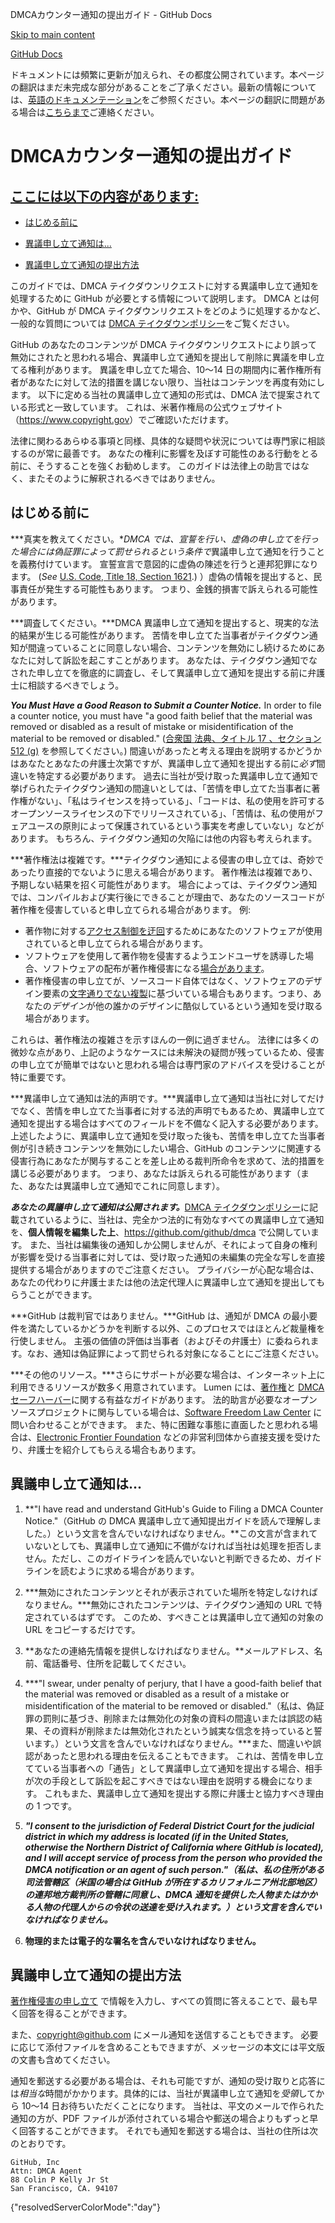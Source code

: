 DMCAカウンター通知の提出ガイド - GitHub Docs

[Skip to main content](#main-content)

[](/ja)[GitHub Docs](/ja)

ドキュメントには頻繁に更新が加えられ、その都度公開されています。本ページの翻訳はまだ未完成な部分があることをご了承ください。最新の情報については、[英語のドキュメンテーション](/en)をご参照ください。本ページの翻訳に問題がある場合は[こちらまで](https://github.com/contact?form[subject]=translation%20issue%20on%20docs.github.com&form[comments]=)ご連絡ください。

DMCAカウンター通知の提出ガイド
==========

[ここには以下の内容があります:](/site-policy/content-removal-policies/guide-to-submitting-a-dmca-counter-notice#in-this-article)
----------

* [はじめる前に](#before-you-start)

* [異議申し立て通知は...](#your-counter-notice-must)

* [異議申し立て通知の提出方法](#how-to-submit-your-counter-notice)

このガイドでは、DMCA テイクダウンリクエストに対する異議申し立て通知を処理するために GitHub が必要とする情報について説明します。 DMCA とは何かや、GitHub が DMCA テイクダウンリクエストをどのように処理するかなど、一般的な質問については [DMCA テイクダウンポリシー](/ja/articles/dmca-takedown-policy)をご覧ください。

GitHub のあなたのコンテンツが DMCA テイクダウンリクエストにより誤って無効にされたと思われる場合、異議申し立て通知を提出して削除に異議を申し立てる権利があります。 異議を申し立てた場合、10〜14 日の期間内に著作権所有者があなたに対して法的措置を講じない限り、当社はコンテンツを再度有効にします。 以下に定める当社の異議申し立て通知の形式は、DMCA 法で提案されている形式と一致しています。 これは、米著作権局の公式ウェブサイト（<https://www.copyright.gov>）でご確認いただけます。

法律に関わるあらゆる事項と同様、具体的な疑問や状況については専門家に相談するのが常に最善です。 あなたの権利に影響を及ぼす可能性のある行動をとる前に、そうすることを強くお勧めします。 このガイドは法律上の助言ではなく、またそのように解釈されるべきではありません。

[](#before-you-start)はじめる前に
----------

 ***真実を教えてください。***DMCA では、宣誓を行い、虚偽の申し立てを行った場合には*偽証罪によって罰せられるという条件で*異議申し立て通知を行うことを義務付けています。 宣誓宣言で意図的に虚偽の陳述を行うと連邦犯罪になります。 (*See* [U.S. Code, Title 18, Section 1621](https://www.gpo.gov/fdsys/pkg/USCODE-2011-title18/html/USCODE-2011-title18-partI-chap79-sec1621.htm).) ）虚偽の情報を提出すると、民事責任が発生する可能性もあります。 つまり、金銭的損害で訴えられる可能性があります。

***調査してください。***DMCA 異議申し立て通知を提出すると、現実的な法的結果が生じる可能性があります。 苦情を申し立てた当事者がテイクダウン通知が間違っていることに同意しない場合、コンテンツを無効にし続けるためにあなたに対して訴訟を起こすことがあります。 あなたは、テイクダウン通知でなされた申し立てを徹底的に調査し、そして異議申し立て通知を提出する前に弁護士に相談するべきでしょう。

***You Must Have a Good Reason to Submit a Counter Notice.*** In order to file a counter notice, you must have "a good faith belief that the material was removed or disabled as a result of mistake or misidentification of the material to be removed or disabled." ([合衆国 法典、タイトル 17 、セクション 512 (g)](https://www.copyright.gov/title17/92chap5.html#512) を参照してください。) 間違いがあったと考える理由を説明するかどうかはあなたとあなたの弁護士次第ですが、異議申し立て通知を提出する前に*必ず*間違いを特定する必要があります。 過去に当社が受け取った異議申し立て通知で挙げられたテイクダウン通知の間違いとしては、「苦情を申し立てた当事者に著作権がない」、「私はライセンスを持っている」、「コードは、私の使用を許可するオープンソースライセンスの下でリリースされている」、「苦情は、私の使用がフェアユースの原則によって保護されているという事実を考慮していない」などがあります。 もちろん、テイクダウン通知の欠陥には他の内容も考えられます。

***著作権法は複雑です。***テイクダウン通知による侵害の申し立ては、奇妙であったり直接的でないように思える場合があります。 著作権法は複雑であり、予期しない結果を招く可能性があります。 場合によっては、テイクダウン通知では、コンパイルおよび実行後にできることが理由で、あなたのソースコードが著作権を侵害していると申し立てられる場合があります。 例:

* 著作物に対する[アクセス制御を迂回](https://www.copyright.gov/title17/92chap12.html)するためにあなたのソフトウェアが使用されていると申し立てられる場合があります。
* ソフトウェアを使用して著作物を侵害するようエンドユーザを誘導した場合、ソフトウェアの配布が著作権侵害になる[場合があります](https://www.copyright.gov/docs/mgm/)。
* 著作権侵害の申し立てが、ソースコード自体ではなく、ソフトウェアのデザイン要素の[文字通りでない複製](https://en.wikipedia.org/wiki/Substantial_similarity)に基づいている場合もあります。つまり、あなたの*デザイン*が他の誰かのデザインに酷似しているという通知を受け取る場合があります。

これらは、著作権法の複雑さを示すほんの一例に過ぎません。 法律には多くの微妙な点があり、上記のようなケースには未解決の疑問が残っているため、侵害の申し立てが簡単ではないと思われる場合は専門家のアドバイスを受けることが特に重要です。

***異議申し立て通知は法的声明です。***異議申し立て通知は当社に対してだけでなく、苦情を申し立てた当事者に対する法的声明でもあるため、異議申し立て通知を提出する場合はすべてのフィールドを不備なく記入する必要があります。 上述したように、異議申し立て通知を受け取った後も、苦情を申し立てた当事者側が引き続きコンテンツを無効にしたい場合、GitHub のコンテンツに関連する侵害行為にあなたが関与することを差し止める裁判所命令を求めて、法的措置を講じる必要があります。 つまり、あなたは訴えられる可能性があります（また、あなたは異議申し立て通知でこれに同意します）。

***あなたの異議申し立て通知は公開されます。***[DMCA テイクダウンポリシー](/ja/articles/dmca-takedown-policy#d-transparency)に記載されているように、当社は、完全かつ法的に有効なすべての異議申し立て通知を、**個人情報を編集した上**、<https://github.com/github/dmca> で公開しています。 また、当社は編集後の通知しか公開しませんが、それによって自身の権利が影響を受ける当事者に対しては、受け取った通知の未編集の完全な写しを直接提供する場合がありますのでご注意ください。 プライバシーが心配な場合は、あなたの代わりに弁護士または他の法定代理人に異議申し立て通知を提出してもらうことができます。

***GitHub は裁判官ではありません。***GitHub は、通知が DMCA の最小要件を満たしているかどうかを判断する以外、このプロセスではほとんど裁量権を行使しません。 主張の価値の評価は当事者（およびその弁護士）に委ねられます。なお、通知は偽証罪によって罰せられる対象になることにご注意ください。

***その他のリソース。***さらにサポートが必要な場合は、インターネット上に利用できるリソースが数多く用意されています。 Lumen には、[著作権](https://www.lumendatabase.org/topics/5)と [DMCA セーフハーバー](https://www.lumendatabase.org/topics/14)に関する有益なガイドがあります。 法的助言が必要なオープンソースプロジェクトに関与している場合は、[Software Freedom Law Center](https://www.softwarefreedom.org/about/contact/) に問い合わせることができます。 また、特に困難な事態に直面したと思われる場合は、[Electronic Frontier Foundation](https://www.eff.org/pages/legal-assistance) などの非営利団体から直接支援を受けたり、弁護士を紹介してもらえる場合もあります。

[](#your-counter-notice-must)異議申し立て通知は...
----------

1. **"I have read and understand GitHub's Guide to Filing a DMCA Counter Notice."（GitHub の DMCA 異議申し立て通知提出ガイドを読んで理解しました。）という文言を含んでいなければなりません。**この文言が含まれていないとしても、異議申し立て通知に不備がなければ当社は処理を拒否しません。ただし、このガイドラインを読んでいないと判断できるため、ガイドラインを読むように求める場合があります。

2. ***無効にされたコンテンツとそれが表示されていた場所を特定しなければなりません。***無効にされたコンテンツは、テイクダウン通知の URL で特定されているはずです。 このため、すべきことは異議申し立て通知の対象の URL をコピーするだけです。

3. **あなたの連絡先情報を提供しなければなりません。**メールアドレス、名前、電話番号、住所を記載してください。

4. ***"I swear, under penalty of perjury, that I have a good-faith belief that the material was removed or disabled as a result of a mistake or misidentification of the material to be removed or disabled."（私は、偽証罪の罰則に基づき、削除または無効化の対象の資料の間違いまたは誤認の結果、その資料が削除または無効化されたという誠実な信念を持っていると誓います。）という文言を含んでいなければなりません。***また、間違いや誤認があったと思われる理由を伝えることもできます。 これは、苦情を申し立てている当事者への「通告」として異議申し立て通知を提出する場合、相手が次の手段として訴訟を起こすべきではない理由を説明する機会になります。 これもまた、異議申し立て通知を提出する際に弁護士と協力すべき理由の 1 つです。

5. ***"I consent to the jurisdiction of Federal District Court for the judicial district in which my address is located (if in the United States, otherwise the Northern District of California where GitHub is located), and I will accept service of process from the person who provided the DMCA notification or an agent of such person."（私は、私の住所がある司法管轄区（米国の場合は GitHub が所在するカリフォルニア州北部地区）の連邦地方裁判所の管轄に同意し、DMCA 通知を提供した人物またはかかる人物の代理人からの令状の送達を受け入れます。）という文言を含んでいなければなりません。***

6. **物理的または電子的な署名を含んでいなければなりません。**

[](#how-to-submit-your-counter-notice)異議申し立て通知の提出方法
----------

[著作権侵害の申し立て](https://github.com/contact/dmca) で情報を入力し、すべての質問に答えることで、最も早く回答を得ることができます。

また、[copyright@github.com](mailto:copyright@github.com) にメール通知を送信することもできます。 必要に応じて添付ファイルを含めることもできますが、メッセージの本文には平文版の文書も含めてください。

通知を郵送する必要がある場合は、それも可能ですが、通知の受け取りと応答には*相当な*時間がかかります。具体的には、当社が異議申し立て通知を*受領*してから 10〜14 日お待ちいただくことになります。 当社は、平文のメールで作られた通知の方が、PDF ファイルが添付されている場合や郵送の場合よりもずっと早く回答することができます。 それでも通知を郵送する場合は、当社の住所は次のとおりです。

```
GitHub, Inc
Attn: DMCA Agent
88 Colin P Kelly Jr St
San Francisco, CA. 94107

```

{"resolvedServerColorMode":"day"}
